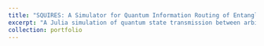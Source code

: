 ```yaml
---
title: "SQUIRES: A Simulator for Quantum Information Routing of Entangled States"
excerpt: "A Julia simulation of quantum state transmission between arbitrary satellite networks <br/><img src='/images/500x300.png'>"
collection: portfolio
---
```


